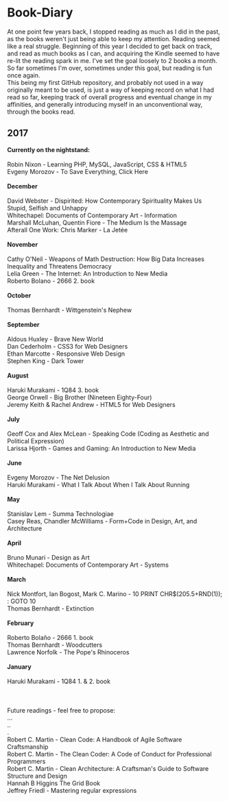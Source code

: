 # Book-Diary
At one point few years back, I stopped reading as much as I did in the past, as the books weren't just being able to keep my attention. Reading seemed like a real struggle. Beginning of this year I decided to get back on track, and read as much books as I can, and acquiring the Kindle seemed to have re-lit the reading spark in me. I've set the goal loosely to 2 books a month. So far sometimes I'm over, sometimes under this goal, but reading is fun once again.<br> 
This being my first GitHub repository, and probably not used in a way originally meant to be used, is just a way of keeping record on what I had read so far, keeping track of overall progress and eventual change in my affinities, and generally introducing myself in an unconventional way, through the books read.

## 2017
**Currently on the nightstand:**<br>
<br>
Robin Nixon - Learning PHP, MySQL, JavaScript, CSS & HTML5<br>
Evgeny Morozov - To Save Everything, Click Here<br>
<br>
**December**<br>
<br>
David Webster - Dispirited: How Contemporary Spirituality Makes Us Stupid, Selfish and Unhappy<br>
Whitechapel: Documents of Contemporary Art - Information<br>
Marshall McLuhan, Quentin Fiore - The Medium Is the Massage<br>
Afterall One Work: Chris Marker - La Jetée<br>
<br>
**November**<br>
<br>
Cathy O'Neil - Weapons of Math Destruction: How Big Data Increases Inequality and Threatens Democracy<br>
Lelia Green - The Internet: An Introduction to New Media<br>
Roberto Bolano - 2666 2. book<br>
<br>
**October**<br>
<br>
Thomas Bernhardt - Wittgenstein's Nephew<br>
<br>
**September**<br>
<br>
Aldous Huxley - Brave New World<br>
Dan Cederholm - CSS3 for Web Designers<br>
Ethan Marcotte - Responsive Web Design<br>
Stephen King - Dark Tower<br>
<br>
**August**<br>
<br>
Haruki Murakami - 1Q84 3. book<br>
George Orwell - Big Brother (Nineteen Eighty-Four)<br>
Jeremy Keith & Rachel Andrew - HTML5 for Web Designers<br>
<br>
**July**<br>
<br>
Geoff Cox and Alex McLean - Speaking Code (Coding as Aesthetic and Political Expression)<br>
Larissa Hjorth - Games and Gaming: An Introduction to New Media<br>
<br>
**June**<br>
<br>
Evgeny Morozov - The Net Delusion<br>
Haruki Murakami - What I Talk About When I Talk About Running<br>
<br>
**May**<br>
<br>
Stanislav Lem - Summa Technologiae<br>
Casey Reas, Chandler McWilliams - Form+Code in Design, Art, and Architecture<br>
<br>
**April**<br>
<br>
Bruno Munari - Design as Art<br>
Whitechapel: Documents of Contemporary Art - Systems<br>
<br>
**March**<br>
<br>
Nick Montfort, Ian Bogost, Mark C. Marino - 10 PRINT CHR$(205.5+RND(1)); : GOTO 10<br>
Thomas Bernhardt - Extinction<br>
<br>
**February**<br>
<br>
Roberto Bolaño - 2666 1. book<br>
Thomas Bernhardt - Woodcutters<br>
Lawrence Norfolk - The Pope's Rhinoceros<br>
<br>
**January**<br>
<br>
Haruki Murakami - 1Q84 1. & 2. book<br>
<br>
<br>
<br>
Future readings - feel free to propose:<br>
...<br>
..<br>
.<br>
Robert C. Martin - Clean Code: A Handbook of Agile Software Craftsmanship<br>
Robert C. Martin - The Clean Coder: A Code of Conduct for Professional Programmers<br>
Robert C. Martin - Clean Architecture: A Craftsman's Guide to Software Structure and Design<br>
Hannah B Higgins The Grid Book<br>
Jeffrey Friedl - Mastering regular expressions<br>
